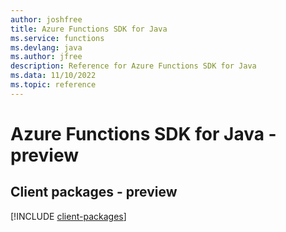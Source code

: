 ```yaml
---
author: joshfree
title: Azure Functions SDK for Java
ms.service: functions
ms.devlang: java
ms.author: jfree
description: Reference for Azure Functions SDK for Java
ms.data: 11/10/2022
ms.topic: reference
---
```

# Azure Functions SDK for Java - preview

## Client packages - preview
[!INCLUDE [client-packages](functions-client-index.md)]